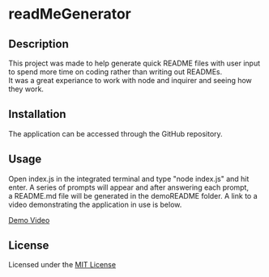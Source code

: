 # readMeGenerator


## Description

This project was made to help generate quick README files with user input to spend more time on coding rather than writing out READMEs. <br>
It was a great experiance to work with node and inquirer and seeing how they work. 

## Installation

The application can be accessed through the GitHub repository.

## Usage

Open index.js in the integrated terminal and type "node index.js" and hit enter. A series of prompts will appear and after answering each prompt, <br> a README.md file will
be generated in the demoREADME folder. A link to a video demonstrating the application in use is below. <br>

[Demo Video](https://drive.google.com/file/d/1mW47NpLAU61CzAzHGRWUlmo932MWi0pW/view)


## License

Licensed under the [MIT License](LICENSE)
